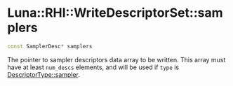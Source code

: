 # Luna::RHI::WriteDescriptorSet::samplers

```c++
const SamplerDesc* samplers
```

The pointer to sampler descriptors data array to be written. This array must have at least `num_descs` elements, and will be used if `type` is [DescriptorType::sampler](group___r_h_i_1gga44b9ba38881a2ddef7849d710aa216e2a2b06a2251d39e28f8220696766dcd136.md). 

